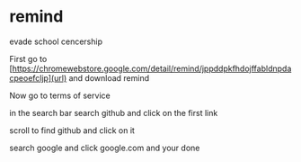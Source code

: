 # remind
evade school cencership


First go to [https://chromewebstore.google.com/detail/remind/jppddpkfhdojffabldnpdacpeoefcljp](url) and download remind

Now go to terms of service

in the search bar search github and click on the first link

scroll to find github and click on it

search google and click google.com and your done
